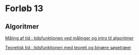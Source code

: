 # Forløb 13
## Algoritmer

[Måling af tid : tidsfunktionen ved målinger og intro til algoritmer](del1/del1.md)

[Teoretisk tid : tidsfunktionen med teoreti og binære søgetræer](del2/del2.md)